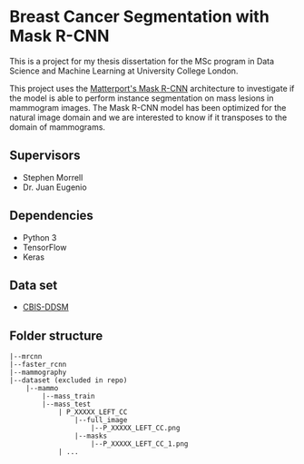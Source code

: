# Breast Cancer Segmentation with Mask R-CNN

This is a project for my thesis dissertation for the MSc program in Data Science and Machine Learning at University College London.

This project uses the [Matterport's Mask R-CNN](https://github.com/matterport/Mask_RCNN) architecture to investigate if the model is able to perform instance segmentation on mass lesions in mammogram images. The Mask R-CNN model has been optimized for the natural
image domain and we are interested to know if it transposes to the domain of mammograms.

## Supervisors
* Stephen Morrell
* Dr. Juan Eugenio

## Dependencies
* Python 3
* TensorFlow
* Keras

## Data set
* [CBIS-DDSM](https://wiki.cancerimagingarchive.net/display/Public/CBIS-DDSM)

## Folder structure
```
|--mrcnn
|--faster_rcnn
|--mammography
|--dataset (excluded in repo)
    |--mammo
        |--mass_train
        |--mass_test
            | P_XXXXX_LEFT_CC
                |--full_image
                    |--P_XXXXX_LEFT_CC.png
                |--masks
                    |--P_XXXXX_LEFT_CC_1.png
            | ...
```
